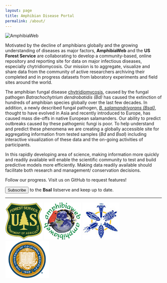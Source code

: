 ```yaml
---
layout: page
title: Amphibian Disease Portal
permalink: /about/
---
```


<img src="{{ site.baseurl }}assets/logo.jpg" title="AmphibiaWeb" class="profile" />

Motivated by the decline of amphibians globally and the growing understanding of diseases as major factors, **AmphibiaWeb** and the **US Forest Service** are collaborating to develop a community-based, online repository and reporting site for data on major infectious diseases, especially chytridiomycosis. Our mission is to aggregate, visualize and share data from the community of active researchers archiving their completed and in progress datasets from laboratory experiments and field sites around the world.   


The amphibian fungal disease [chytridiomycosis](http://amphibiaweb.org/chytrid/chytridiomycosis.html), caused by the fungal pathogen _Batrachochytrium dendrobatidis (Bd)_ has caused the extinction of hundreds of amphibian species globally over the last few decades. In addition, a newly described fungal pathogen, [_B. salamandrivorans (Bsal)_](http://amphibiaweb.org/chytrid/Bsal.html), thought to have evolved in Asia and recently introduced to Europe, has caused mass die-offs in native European salamanders. Our ability to predict outbreaks caused by these pathogenic fungi is poor. To help understand and predict these phenomena we are creating a globally accessible site for aggregating information from tested samples (_Bd_ and _Bsal_) including interactive visualization of these data and the on-going activities of participants.     
       
In this rapidly developing area of science, making information more quickly and readily available will enable the scientific community to test and build predictive models more efficiently.  Making data readily available should facilitate both research and management/ conservation decisions.



Follow our progress. Visit us on GitHub <paper-icon-button icon="glyphicon-social:github" class="click" data-href="https://github.com/AmphibiaWeb/amphibian-disease-tracker" data-toggle="tooltip" title="Visit us on GitHub"></paper-icon-button> to request features!    <br>

<button type="button" class="btn btn-default btn-lg click" onclick='location.href="https://calmail.berkeley.edu/manage/list/listinfo/bsal@lists.berkeley.edu"'><span class="glyphicon glyphicon-envelope"></span> Subscribe </button> to the <strong>Bsal</strong> listserve and keep up to date.

<hr/>        
      <div class="center-block text-center">
        <img src="assets/USDA_FS.jpg" style="height:120px;width:120px " alt="US Forest Service"/>
        <a href="http://amphibiaweb.org"><img src="assets/awlogomed.jpg" style="height:120px;width:120px " alt="AmphibiaWeb"/></a>
        <img src="assets/bnhm_logo_large.jpg" style="height:120px;width:120px " alt="BNHM"/>
        <img src="assets/UCBseal.gif" style="height:120px;width:141px " alt="UC Berkeley"/>
      </div>
      <div class="center-block text-center">
